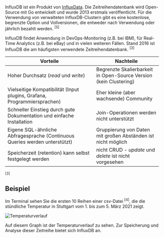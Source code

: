 InfluxDB ist ein Produkt von [InfluxData](https://www.influxdata.com/). Die Zeitreihendatenbank wird Open-Source mit Go entwickelt und wurde 2013 erstmals veröffentlicht. Für die Verwendung von verwalteten InfluxDB-Clustern gibt es eine kostenlose, begrenzte Option und Vollversionen, die entweder nach Verwendung oder jährlich bezahlt werden. <sup>\[5\]</sup>

InfluxDB findet Anwendung in DevOps-Monitoring (z.B. bei IBM), für Real-Time Analytics (z.B. bei eBay) und in vielen weiteren Fällen. Stand 2016 ist InfluxDB die am häufigsten verwendete Zeitreihendatenbank. <sup>\[3\]</sup>

| **Vorteile**    | **Nachteile**   |
| --------------- | --------------- |
| Hoher Durchsatz (*read* und *write*) | Begrenzte Skalierbarkeit in Open-Source Version (kein Clustering) |
| Vielseitige Kompatibilität (Input plugins, Grafana, Programmiersprachen) | Eher kleine  (aber wachsende) Community |
| Schneller Einstieg durch gute Dokumentation und einfache Installation | Join-Operationen werden nicht unterstützt |
| Eigene SQL-ähnliche Abfragesprache (Continuous Queries werden unterstützt) | Gruppierung von Daten mit großen Abständen ist nicht möglich |
| Speicherzeit (retention) kann selbst festgelegt werden | nicht CRUD - *update* und *delete* ist nicht vorgesehen |

<sup>\[3\]</sup>

## Beispiel
Im Terminal sehen Sie die ersten 10 Reihen einer csv-Datei <sup>\[4\]</sup>, die die stündliche Temperatur in Stuttgart vom 1. bis zum 5. März 2021 zeigt.

![Temperaturverlauf](.\assetstemperature-graph.png)

Auf diesem Graph ist der Temperaturverlauf zu sehen. Zur Speicherung und Analyse dieser Zeitreihe bietet sich InfluxDB an.